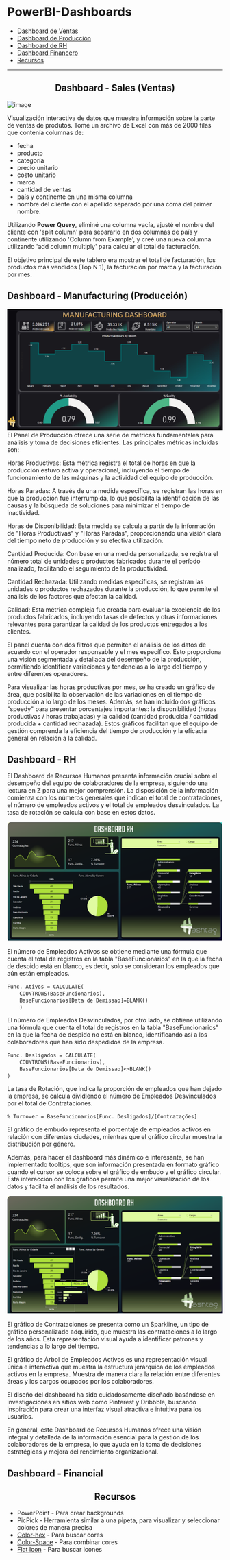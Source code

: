 # PowerBI-Dashboards
* [Dashboard de Ventas](#sales)
* [Dashboard de Producción](#manufacturing)
* [Dashboard de RH](#rh)
* [Dashboard Financero](#financial)
* [Recursos](#referencias)

---

<h2 align="center" class="sales">Dashboard - Sales (Ventas)</h2>

![image](https://github.com/Yumi-Namie/PowerBI-Dashboards/assets/109878163/c62a0e13-96a2-4167-a60a-cfeeac463a15)

Visualización interactiva de datos que muestra información sobre la parte de ventas de produtos. Tomé un archivo de Excel con más de 2000 filas que contenía columnas de:

- fecha
- producto
- categoría
- precio unitario
- costo unitario
- marca
- cantidad de ventas
- país y continente en una misma columna
- nombre del cliente con el apellido separado por una coma del primer nombre.

Utilizando <b>Power Query</b>, eliminé una columna vacía, ajusté el nombre del cliente con 'split column' para separarlo en dos columnas de país y continente utilizando 'Column from Example', y creé una nueva columna utilizando 'add column multiply' para calcular el total de facturación.

El objetivo principal de este tablero era mostrar el total de facturación, los productos más vendidos (Top N 1), la facturación por marca y la facturación por mes.

## Dashboard - Manufacturing (Producción)
![Alt text](image.png)
El Panel de Producción ofrece una serie de métricas fundamentales para análisis y toma de decisiones eficientes. Las principales métricas incluidas son:

Horas Productivas: Esta métrica registra el total de horas en que la producción estuvo activa y operacional, incluyendo el tiempo de funcionamiento de las máquinas y la actividad del equipo de producción.

Horas Paradas: A través de una medida específica, se registran las horas en que la producción fue interrumpida, lo que posibilita la identificación de las causas y la búsqueda de soluciones para minimizar el tiempo de inactividad.

Horas de Disponibilidad: Esta medida se calcula a partir de la información de "Horas Productivas" y "Horas Paradas", proporcionando una visión clara del tiempo neto de producción y su efectiva utilización.

Cantidad Producida: Con base en una medida personalizada, se registra el número total de unidades o productos fabricados durante el período analizado, facilitando el seguimiento de la productividad.

Cantidad Rechazada: Utilizando medidas específicas, se registran las unidades o productos rechazados durante la producción, lo que permite el análisis de los factores que afectan la calidad.

Calidad: Esta métrica compleja fue creada para evaluar la excelencia de los productos fabricados, incluyendo tasas de defectos y otras informaciones relevantes para garantizar la calidad de los productos entregados a los clientes.

El panel cuenta con dos filtros que permiten el análisis de los datos de acuerdo con el operador responsable y el mes específico. Esto proporciona una visión segmentada y detallada del desempeño de la producción, permitiendo identificar variaciones y tendencias a lo largo del tiempo y entre diferentes operadores.

Para visualizar las horas productivas por mes, se ha creado un gráfico de área, que posibilita la observación de las variaciones en el tiempo de producción a lo largo de los meses. Además, se han incluido dos gráficos "speedy" para presentar porcentajes importantes: la disponibilidad (horas productivas / horas trabajadas) y la calidad (cantidad producida / cantidad producida + cantidad rechazada). Estos gráficos facilitan que el equipo de gestión comprenda la eficiencia del tiempo de producción y la eficacia general en relación a la calidad.
## Dashboard - RH
El Dashboard de Recursos Humanos presenta información crucial sobre el desempeño del equipo de colaboradores de la empresa, siguiendo una lectura en Z para una mejor comprensión. La disposición de la información comienza con los números generales que indican el total de contrataciones, el número de empleados activos y el total de empleados desvinculados. La tasa de rotación se calcula con base en estos datos.

![Alt text](image-1.png)

El número de Empleados Activos se obtiene mediante una fórmula que cuenta el total de registros en la tabla "BaseFuncionarios" en la que la fecha de despido está en blanco, es decir, solo se consideran los empleados que aún están empleados.

```
Func. Ativos = CALCULATE(
    COUNTROWS(BaseFuncionarios), 
    BaseFuncionarios[Data de Demissao]=BLANK()
    )
```

El número de Empleados Desvinculados, por otro lado, se obtiene utilizando una fórmula que cuenta el total de registros en la tabla "BaseFuncionarios" en la que la fecha de despido no está en blanco, identificando así a los colaboradores que han sido despedidos de la empresa.

```
Func. Desligados = CALCULATE(
    COUNTROWS(BaseFuncionarios),
    BaseFuncionarios[Data de Demissao]<>BLANK()
)

```

La tasa de Rotación, que indica la proporción de empleados que han dejado la empresa, se calcula dividiendo el número de Empleados Desvinculados por el total de Contrataciones.

```
% Turnover = BaseFuncionarios[Func. Desligados]/[Contratações]
```

El gráfico de embudo representa el porcentaje de empleados activos en relación con diferentes ciudades, mientras que el gráfico circular muestra la distribución por género.


Además, para hacer el dashboard más dinámico e interesante, se han implementado tooltips, que son información presentada en formato gráfico cuando el cursor se coloca sobre el gráfico de embudo y el gráfico circular. Esta interacción con los gráficos permite una mejor visualización de los datos y facilita el análisis de los resultados.

![Alt text](image-3.png)

El gráfico de Contrataciones se presenta como un Sparkline, un tipo de gráfico personalizado adquirido, que muestra las contrataciones a lo largo de los años. Esta representación visual ayuda a identificar patrones y tendencias a lo largo del tiempo.

El gráfico de Árbol de Empleados Activos es una representación visual única e interactiva que muestra la estructura jerárquica de los empleados activos en la empresa. Muestra de manera clara la relación entre diferentes áreas y los cargos ocupados por los colaboradores.

El diseño del dashboard ha sido cuidadosamente diseñado basándose en investigaciones en sitios web como Pinterest y Dribbble, buscando inspiración para crear una interfaz visual atractiva e intuitiva para los usuarios.

En general, este Dashboard de Recursos Humanos ofrece una visión integral y detallada de la información esencial para la gestión de los colaboradores de la empresa, lo que ayuda en la toma de decisiones estratégicas y mejora del rendimiento organizacional.

## Dashboard - Financial

<h2 align="center" class="referencias">Recursos</h2>

- PowerPoint - Para crear backgrounds
- PicPick - Herramienta similar a una pipeta, para visualizar y seleccionar colores de manera precisa
- [Color-hex](https://www.color-hex.com/) - Para buscar cores
- [Color-Space](https://mycolor.space/?hex=%23000000&sub=1) - Para combinar cores
- [Flat Icon](https://www.flaticon.com/) - Para buscar icones
